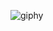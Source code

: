 
![giphy](https://github.com/TARIKMERCAN/Task4/assets/139633036/21af8fec-586e-4555-963c-f239f1c3ab28)
